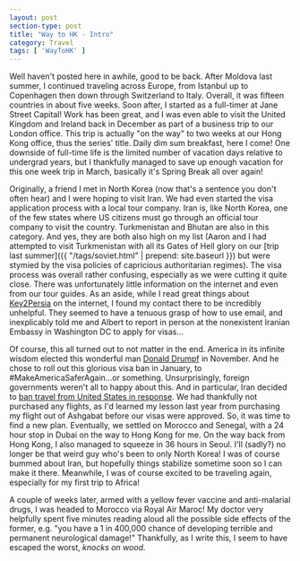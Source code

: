 ```yaml
---
layout: post
section-type: post
title: "Way to HK - Intro"
category: Travel
tags: [ 'WayToHK' ]
---
```


Well haven't posted here in awhile, good to be back. After Moldova last summer,
I continued traveling across Europe, from Istanbul up to Copenhagen then down
through Switzerland to Italy. Overall, it was fifteen countries in about five
weeks. Soon after, I started as a full-timer at Jane Street Capital! Work has
been great, and I was even able to visit the United Kingdom and Ireland back in
December as part of a business trip to our London office. This trip is actually
"on the way" to two weeks at our Hong Kong office, thus the series' title.
Daily dim sum breakfast, here I come! One downside of full-time life is the
limited number of vacation days relative to undergrad years, but I thankfully
managed to save up enough vacation for this one week trip in March, basically
it's Spring Break all over again!

Originally, a friend I met in North Korea (now that's a sentence you don't often
hear) and I were hoping to visit Iran. We had even started the visa application
process with a local tour company.  Iran is, like North Korea, one of the few
states where US citizens must go through an official tour company to visit the
country. Turkmenistan and Bhutan are also in this category. And yes, they are
both also high on my list (Aaron and I had attempted to visit Turkmenistan with
all its Gates of Hell glory on our
[trip last summer]({{ "/tags/soviet.html" | prepend: site.baseurl }})
but were stymied by the visa policies
of capricious authoritarian regimes). The visa process was overall rather
confusing, especially as we were cutting it quite close. There was unfortunately
little information on the internet and even from our tour guides.
As an aside, while I read great things
about [Key2Persia](http://en.key2persia.com/home) on the internet,
I found my contact there to be
incredibly unhelpful. They seemed to have a tenuous grasp of how to use email,
and inexplicably told me and Albert to report in person at the nonexistent
Iranian Embassy in Washington DC to apply for visas...

Of course, this all turned out to not matter in the end.
America in its infinite wisdom elected this wonderful man
[Donald Drumpf](http://www.donaldjdrumpf.com/)
in November. And he chose
to roll out this glorious visa ban in January, to
\#MakeAmericaSaferAgain...or something.
Unsurprisingly, foreign governments weren't all to happy about this.
And in particular, Iran decided to
[ban travel from United States in response](http://www.reuters.com/article/us-usa-trump-immigration-iran-idUSKBN15C0NR).
We had thankfully not purchased any flights,
as I'd learned my lesson last year from purchasing my flight out of Ashgabat
before our visas were approved. So, it was time to find a new plan. Eventually,
we settled on Morocco and Senegal, with a 24 hour stop in Dubai on the way to
Hong Kong for me. On the way back from Hong Kong, I also managed to squeeze in
36 hours in Seoul. I'll (sadly?) no longer be that weird guy who's been to only
North Korea! I was of course bummed about Iran, but hopefully things stabilize
sometime soon so I can make it there. Meanwhile, I was of course excited to be
traveling again, especially for my first trip to Africa!

A couple of weeks later, armed with a yellow fever vaccine and anti-malarial
drugs, I was headed to Morocco via Royal Air Maroc! My doctor very helpfully
spent five minutes reading aloud all the possible side effects of the former,
e.g. "you have a 1 in 400,000 chance of developing terrible and permanent
neurological damage!" Thankfully, as I write this, I seem to have escaped the
worst, *knocks on wood.*

